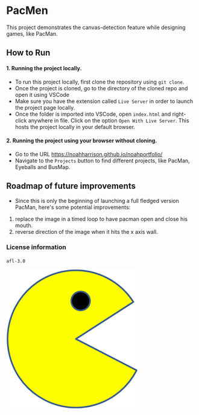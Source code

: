 # PacMen 

This project demonstrates the canvas-detection feature while designing games, like PacMan.

## How to Run
#### 1. Running the project locally.
- To run this project locally, first clone the repository using `git clone`.
- Once the project is cloned, go to the directory of the cloned repo and open it using VSCode
- Make sure you have the extension called `Live Server` in order to launch the project page locally. 
- Once the folder is imported into VSCode, open `index.html` and right-click anywhere in file. Click on the option `Open With Live Server`. This hosts the project locally in your default browser.

#### 2. Running the project using your browser without cloning.
- Go to the URL https://noahharrison.github.io/noahportfolio/
- Navigate to the `Projects` button to find different projects, like PacMan, Eyeballs and BusMap.

## Roadmap of future improvements

- Since this is only the beginning of launching a full fledged version PacMan, here's some potential improvements:
1.  replace the image in a timed loop to have pacman open and close his mouth.
2.  reverse direction of the image when it hits the x axis wall.

### License information
`afl-3.0`

<img src="PacMan1.png">
